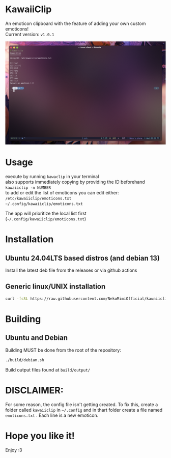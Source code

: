# KawaiiClip  
An emoticon clipboard with the feature of adding your own custom emoticons!  
Current version: `v1.0.1`

<img align="center" alt="image" src="./images/showcase.png" />

# Usage  
execute by running `kawaclip` in your terminal  
also supports immediately copying by providing the ID beforehand `kawaiiclip -n NUMBER`  
to add or edit the list of emoticons you can edit either:  
`/etc/kawaiiclip/emoticons.txt`  
`~/.config/kawaiiclip/emoticons.txt`  
  
The app will prioritize the local list first (`~/.config/kawaiiclip/emoticons.txt`)  

# Installation  
## Ubuntu 24.04LTS based distros (and debian 13)  
Install the latest deb file from the releases or via github actions  

## Generic linux/UNIX installation  
```sh
curl -fsSL https://raw.githubusercontent.com/NekoMimiOfficial/kawaiiclip/refs/heads/main/install/linux_generic.sh | bash
```  

# Building  
## Ubuntu and Debian  
Building MUST be done from the root of the repository:  
```sh
./build/debian.sh
```  
Build output files found at `build/output/`  

# DISCLAIMER:  
For some reason, the config file isn't getting created. To fix this, create a folder called `kawaiiclip` in `~/.config` and in thart folder create a file named `emoticons.txt` . Each line is a new emoticon.  

# Hope you like it!  
Enjoy :3  
